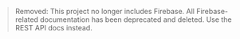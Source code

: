 > Removed: This project no longer includes Firebase. All Firebase-related documentation has been deprecated and deleted. Use the REST API docs instead.
